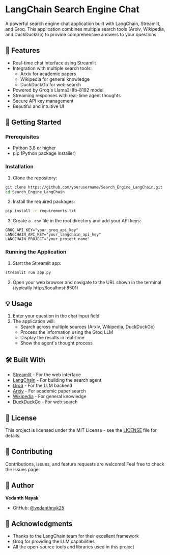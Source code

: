 # LangChain Search Engine Chat

A powerful search engine chat application built with LangChain, Streamlit, and Groq. This application combines multiple search tools (Arxiv, Wikipedia, and DuckDuckGo) to provide comprehensive answers to your questions.

## 🌟 Features

- Real-time chat interface using Streamlit
- Integration with multiple search tools:
  - Arxiv for academic papers
  - Wikipedia for general knowledge
  - DuckDuckGo for web search
- Powered by Groq's Llama3-8b-8192 model
- Streaming responses with real-time agent thoughts
- Secure API key management
- Beautiful and intuitive UI

## 🚀 Getting Started

### Prerequisites

- Python 3.8 or higher
- pip (Python package installer)

### Installation

1. Clone the repository:
```bash
git clone https://github.com/yourusername/Search_Engine_LangChain.git
cd Search_Engine_LangChain
```

2. Install the required packages:
```bash
pip install -r requirements.txt
```

3. Create a `.env` file in the root directory and add your API keys:
```env
GROQ_API_KEY="your_groq_api_key"
LANGCHAIN_API_KEY="your_langchain_api_key"
LANGCHAIN_PROJECT="your_project_name"
```

### Running the Application

1. Start the Streamlit app:
```bash
streamlit run app.py
```

2. Open your web browser and navigate to the URL shown in the terminal (typically http://localhost:8501)

## 💡 Usage

1. Enter your question in the chat input field
2. The application will:
   - Search across multiple sources (Arxiv, Wikipedia, DuckDuckGo)
   - Process the information using the Groq LLM
   - Display the results in real-time
   - Show the agent's thought process

## 🛠️ Built With

- [Streamlit](https://streamlit.io/) - For the web interface
- [LangChain](https://www.langchain.com/) - For building the search agent
- [Groq](https://groq.com/) - For the LLM backend
- [Arxiv](https://arxiv.org/) - For academic paper search
- [Wikipedia](https://www.wikipedia.org/) - For general knowledge
- [DuckDuckGo](https://duckduckgo.com/) - For web search

## 📝 License

This project is licensed under the MIT License - see the [LICENSE](LICENSE) file for details.

## 🤝 Contributing

Contributions, issues, and feature requests are welcome! Feel free to check the issues page.

## 👤 Author

**Vedanth Nayak**

- GitHub: [@vedanthnyk25](https://github.com/vedanthnyk25)

## 🙏 Acknowledgments

- Thanks to the LangChain team for their excellent framework
- Groq for providing the LLM capabilities
- All the open-source tools and libraries used in this project 
